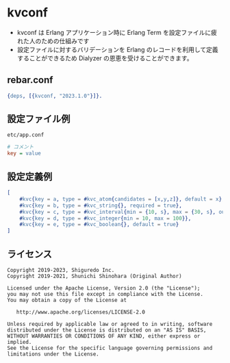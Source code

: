 # kvconf

- kvconf は Erlang アプリケーション時に Erlang Term を設定ファイルに疲れた人のための仕組みです
- 設定ファイルに対するバリデーションを Erlang のレコードを利用して定義することができるため Dialyzer の恩恵を受けることができます。

## rebar.conf

```erlang
{deps, [{kvconf, "2023.1.0"}]}.
```

## 設定ファイル例

```
etc/app.conf
```

```ini
# コメント
key = value
```

## 設定定義例

```erlang
[
    #kvc{key = a, type = #kvc_atom{candidates = [x,y,z]}, default = x},
    #kvc{key = b, type = #kvc_string{}, required = true},
    #kvc{key = c, type = #kvc_interval{min = {10, s}, max = {30, s}, out_time_unit = millisecond}, deafult = {20, s}},
    #kvc{key = d, type = #kvc_integer{min = 10, max = 100}},
    #kvc{key = e, type = #kvc_boolean{}, default = true}
]
```

## ライセンス

```
Copyright 2019-2023, Shiguredo Inc.
Copyright 2019-2021, Shunichi Shinohara (Original Author)

Licensed under the Apache License, Version 2.0 (the "License");
you may not use this file except in compliance with the License.
You may obtain a copy of the License at

   http://www.apache.org/licenses/LICENSE-2.0

Unless required by applicable law or agreed to in writing, software
distributed under the License is distributed on an "AS IS" BASIS,
WITHOUT WARRANTIES OR CONDITIONS OF ANY KIND, either express or implied.
See the License for the specific language governing permissions and
limitations under the License.
```
